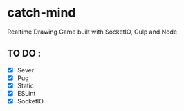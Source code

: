 # catch-mind
Realtime Drawing Game built with SocketIO, Gulp and Node

## TO DO :
- [x] Sever
- [X] Pug
- [X] Static
- [X] ESLint
- [X] SocketIO